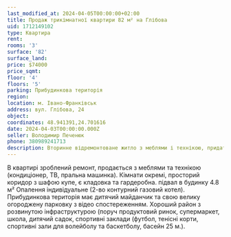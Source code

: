 ```yaml
---
last_modified_at: 2024-04-05T00:00:00+02:00
title: Продаж трикімнатної квартири 82 м² на Глібова
uid: 1712149102
type: Квартира
rent:
rooms: '3'
surface: '82'
surface_land:
price: $74000
price_sqmt:
floor: '4'
floors: '5'
parking: Прибудинкова територія
region:
location: м. Івано-Франківськ
address: вул. Глібова, 24
object:
coordinates: 48.941391,24.701616
date: 2024-04-03T00:00:00.000Z
seller: Володимир Печенюк
phone: 380989241713
description: Вторинне відремонтоване житло з меблями і технікою, придатне і готове для проживання
---
```


В квартирі зроблений ремонт, продається з меблями та технікою (кондиціонер, ТВ, пральна машинка). Кімнати окремі, просторий коридор з шафою купе, є кладовка та гардеробна. підвал в будинку 4.8 м² Опалення індивідуальне (2-во контурний газовий котел). Прибудинкова територія має дитячий майданчик та свою велику огороджену парковку з відео спостереженням. Хороший район з розвинутою інфраструктурою (поруч продуктовий ринок, супермаркет, школа, дитячий садок, спортивні заклади (футбол, тенісні корти, спортивні зали для волейболу та баскетболу, басейн 25 м.).
